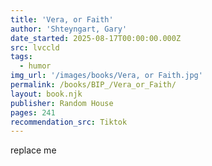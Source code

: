 ```yaml
---
title: 'Vera, or Faith'
author: 'Shteyngart, Gary'
date_started: 2025-08-17T00:00:00.000Z
src: lvccld
tags:
  - humor
img_url: '/images/books/Vera, or Faith.jpg'
permalink: /books/BIP_/Vera_or_Faith/
layout: book.njk
publisher: Random House
pages: 241
recommendation_src: Tiktok
---
```

replace me
